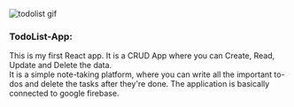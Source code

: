 ![todolist gif](https://user-images.githubusercontent.com/75125943/103810073-9b82ab00-5080-11eb-90ae-817cde639bec.gif)


### TodoList-App:

 This is my first React app. It is a CRUD App where you can Create, Read, Update and Delete the data.  
 It is a simple note-taking platform, where you can write all the important to-dos and delete the tasks after they're done. 
 The application is basically connected to google firebase.
